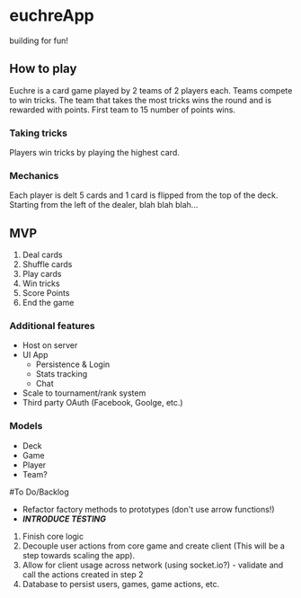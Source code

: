 # euchreApp
building for fun!

## How to play
Euchre is a card game played by 2 teams of 2 players each. Teams compete to win tricks. The team that takes the most tricks wins the round and is rewarded with points. First team to 15 number of points wins.

### Taking tricks
Players win tricks by playing the highest card.

### Mechanics
Each player is delt 5 cards and 1 card is flipped from the top of the deck. Starting from the left of the dealer, blah blah blah...

## MVP
1. Deal cards
2. Shuffle cards
3. Play cards
4. Win tricks
5. Score Points
6. End the game

### Additional features
- Host on server
- UI App
  - Persistence & Login
  - Stats tracking
  - Chat
- Scale to tournament/rank system
- Third party OAuth (Facebook, Goolge, etc.)

### Models
- Deck
- Game
- Player
- Team?

#To Do/Backlog
- Refactor factory methods to prototypes (don't use arrow functions!)
- ***INTRODUCE TESTING***

1. Finish core logic
2. Decouple user actions from core game and create client (This will be a step towards scaling the app).
3. Allow for client usage across network (using socket.io?) - validate and call the actions created in step 2
4. Database to persist users, games, game actions, etc.